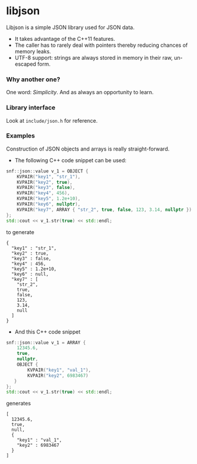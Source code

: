 # libjson

Libjson is a simple JSON library used for JSON data.
- It takes advantage of the C++11 features.
- The caller has to rarely deal with pointers thereby reducing chances of memory leaks.
- UTF-8 support: strings are always stored in memory in their raw, un-escaped form.

### Why another one?

One word: *Simplicity*. And as always an opportunity to learn.

### Library interface

Look at `include/json.h` for reference.

### Examples

Construction of JSON objects and arrays is really straight-forward.

- The following C++ code snippet can be used:
```C++
snf::json::value v_1 = OBJECT {
    KVPAIR("key1", "str_1"),
    KVPAIR("key2", true),
    KVPAIR("key3", false),
    KVPAIR("key4", 456),
    KVPAIR("key5", 1.2e+10),
    KVPAIR("key6", nullptr),
    KVPAIR("key7", ARRAY { "str_2", true, false, 123, 3.14, nullptr })
};
std::cout << v_1.str(true) << std::endl;
```
to generate
```
{
  "key1" : "str_1",
  "key2" : true,
  "key3" : false,
  "key4" : 456,
  "key5" : 1.2e+10,
  "key6" : null,
  "key7" : [
    "str_2",
    true,
    false,
    123,
    3.14,
    null
  ]
}
```

- And this C++ code snippet
```C++
snf::json::value v_1 = ARRAY {
    12345.6,
    true,
    nullptr,
    OBJECT {
        KVPAIR("key1", "val_1"),
        KVPAIR("key2", 6983467)
   }
};
std::cout << v_1.str(true) << std::endl;
```
generates
```
[
  12345.6,
  true,
  null,
  {
    "key1" : "val_1",
    "key2" : 6983467
  }
]
```
